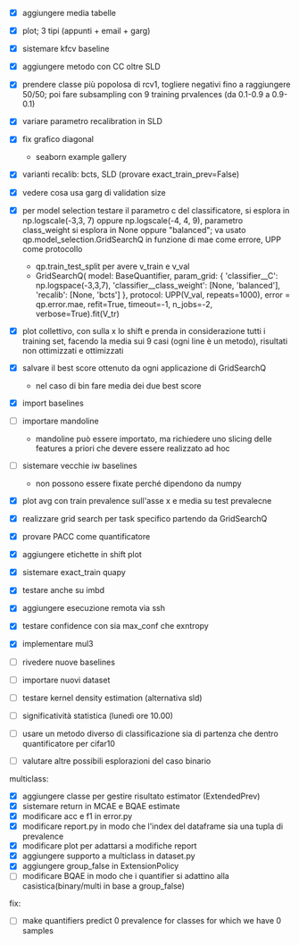 - [x] aggiungere media tabelle
- [x] plot; 3 tipi (appunti + email + garg)
- [x] sistemare kfcv baseline
- [x] aggiungere metodo con CC oltre SLD
- [x] prendere classe più popolosa di rcv1, togliere negativi fino a raggiungere 50/50; poi fare subsampling con 9 training prvalences (da 0.1-0.9 a 0.9-0.1)
- [x] variare parametro recalibration in SLD


- [x] fix grafico diagonal
    - seaborn example gallery
- [x] varianti recalib: bcts, SLD (provare exact_train_prev=False)
- [x] vedere cosa usa garg di validation size
- [x] per model selection testare il parametro c del classificatore, si esplora in np.logscale(-3,3, 7) oppure np.logscale(-4, 4, 9), parametro class_weight si esplora in None oppure "balanced"; va usato qp.model_selection.GridSearchQ in funzione di mae come errore, UPP come protocollo
    - qp.train_test_split per avere v_train e v_val
    - GridSearchQ(
        model: BaseQuantifier,
        param_grid: {
            'classifier__C': np.logspace(-3,3,7),
            'classifier__class_weight': [None, 'balanced'],
            'recalib': [None, 'bcts']
        },
        protocol: UPP(V_val, repeats=1000),
        error = qp.error.mae,
        refit=True,
        timeout=-1,
        n_jobs=-2,
        verbose=True).fit(V_tr)
- [x] plot collettivo, con sulla x lo shift e prenda in considerazione tutti i training set, facendo la media sui 9 casi (ogni line è un metodo), risultati non ottimizzati e ottimizzati
- [x] salvare il best score ottenuto da ogni applicazione di GridSearchQ
    - nel caso di bin fare media dei due best score
- [x] import baselines

- [ ] importare mandoline
  - mandoline può essere importato, ma richiedere uno slicing delle features a priori che devere essere realizzato ad hoc
- [ ] sistemare vecchie iw baselines
  - non possono essere fixate perché dipendono da numpy
- [x] plot avg con train prevalence sull'asse x e media su test prevalecne
- [x] realizzare grid search per task specifico partendo da GridSearchQ
- [x] provare PACC come quantificatore
- [x] aggiungere etichette in shift plot
- [x] sistemare exact_train quapy
- [x] testare anche su imbd

- [x] aggiungere esecuzione remota via ssh
- [x] testare confidence con sia max_conf che exntropy
- [x] implementare mul3
- [ ] rivedere nuove baselines
- [ ] importare nuovi dataset

- [ ] testare kernel density estimation (alternativa sld)
- [ ] significatività statistica (lunedì ore 10.00)
- [ ] usare un metodo diverso di classificazione sia di partenza che dentro quantificatore per cifar10
- [ ] valutare altre possibili esplorazioni del caso binario

multiclass:
- [x] aggiungere classe per gestire risultato estimator (ExtendedPrev)
- [x] sistemare return in MCAE e BQAE estimate
- [x] modificare acc e f1 in error.py
- [x] modificare report.py in modo che l'index del dataframe sia una tupla di prevalence
- [x] modificare plot per adattarsi a modifiche report
- [x] aggiungere supporto a multiclass in dataset.py
- [x] aggiungere group_false in ExtensionPolicy
- [ ] modificare BQAE in modo che i quantifier si adattino alla casistica(binary/multi in base a group_false)

fix:
- [ ] make quantifiers predict 0 prevalence for classes for which we have 0 samples
